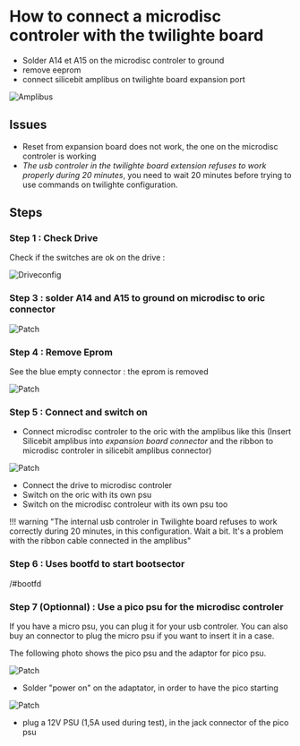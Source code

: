 # How to connect a microdisc controler with the twilighte board

* Solder A14 et A15 on the microdisc controler to ground
* remove eeprom
* connect silicebit amplibus on twilighte board expansion port

![Amplibus](./img/amplibus_silicebit.jpg)

## Issues

* Reset from expansion board does not work, the one on the microdisc controler is working
* *The usb controler in the twilighte board extension refuses to work properly during 20 minutes*, you need to wait 20 minutes before trying to use commands on twilighte configuration.

## Steps

### Step 1 : Check Drive

Check if the switches are ok on the drive :

![Driveconfig](./img/floppy_drive_config.jpg)

### Step 3 : solder A14 and A15 to ground on microdisc to oric connector

![Patch](./img/microdisc_A14_A15.jpg)

### Step 4 : Remove Eprom

See the blue empty connector : the eprom is removed

![Patch](./img/microdisc_controler.jpg)

### Step 5 : Connect and switch on

* Connect microdisc controler to the oric with the amplibus like this (Insert Silicebit amplibus into *expansion board connector* and the ribbon to microdisc controler in silicebit amplibus connector)

![Patch](./img/amplibus_microdisc.jpg)

* Connect the drive to microdisc controler
* Switch on the oric with its own psu
* Switch on the microdisc controleur with its own psu too

!!! warning "The internal usb controler in Twilighte board refuses to work correctly during 20 minutes, in this configuration. Wait a bit. It's a problem with the ribbon cable connected in the amplibus"

### Step 6 : Uses bootfd to start bootsector

/#bootfd

### Step 7 (Optionnal) : Use a pico psu for the microdisc controler

If you have a micro psu, you can plug it for your usb controler. You can also buy an connector to plug the micro psu if you want to insert it in a case.

The following photo shows the pico psu and the adaptor for pico psu.

![Patch](./img/micro_psu.jpg)

* Solder "power on" on the adaptator, in order to have the pico starting

![Patch](./img/micro_psu_patch.jpg)

* plug a 12V PSU (1,5A used during test), in the jack connector of the pico psu
